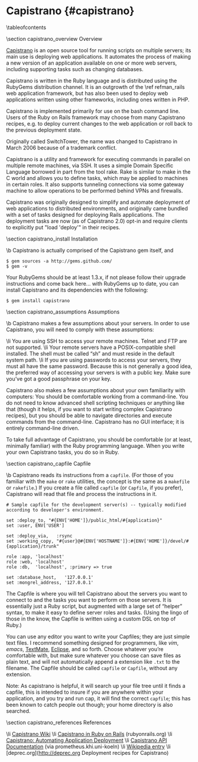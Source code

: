 Capistrano    {#capistrano}
==========

\tableofcontents

\section capistrano_overview Overview

[Capistrano](http://www.capify.org) is an open source tool for running scripts
on multiple servers; its main use is deploying web applications. It automates the
process of making a new version of an application available on one or more web
servers, including supporting tasks such as changing databases.

Capistrano is written in the Ruby language and is distributed using the RubyGems
distribution channel. It is an outgrowth of the \ref refman_rails web application
framework, but has also been used to deploy web applications written using other
frameworks, including ones written in PHP.

Capistrano is implemented primarily for use on the bash command line. Users of the Ruby on Rails framework may choose from many Capistrano recipes, e.g. to deploy current changes to the web application or roll back to the previous deployment state.

Originally called SwitchTower, the name was changed to Capistrano in March 2006 because of a trademark conflict.

Capistrano is a utility and framework for executing commands in parallel on multiple remote machines, via SSH. It uses a simple Domain Specific Language borrowed in part from the tool rake. Rake is similar to make in the C world and allows you to define tasks, which may be applied to machines in certain roles. It also supports tunneling connections via some gateway machine to allow operations to be performed behind VPNs and firewalls.

Capistrano was originally designed to simplify and automate deployment of web applications to distributed environments, and originally came bundled with a set of tasks designed for deploying Rails applications. The deployment tasks are now (as of Capistrano 2.0) opt-in and require clients to explicitly put "load 'deploy'" in their recipes.

\section capistrano_install Installation

\b Capistrano is actually comprised of the Capistrano gem itself, and

~~~~
$ gem sources -a http://gems.github.com/
$ gem -v
~~~~

Your RubyGems should be at least 1.3.x, if not please follow their upgrade
instructions and come back here... with RubyGems up to date, you can install
Capistrano and its dependencies with the following:

~~~~
$ gem install capistrano
~~~~

\section capistrano_assumptions Assumptions

\b Capistrano makes a few assumptions about your servers. In order to use
Capistrano, you will need to comply with these assumptions:

\li You are using SSH to access your remote machines. Telnet and FTP are not supported.
\li Your remote servers have a POSIX-compatible shell installed. The shell must be called “sh” and must reside in the default system path.
\li If you are using passwords to access your servers, they must all have the same password. Because this is not generally a good idea, the preferred way of accessing your servers is with a public key. Make sure you’ve got a good passphrase on your key.

Capistrano also makes a few assumptions about your own familiarity with computers: You should be comfortable working from a command-line. You do not need to know advanced shell scripting techniques or anything like that (though it helps, if you want to start writing complex Capistrano recipes), but you should be able to navigate directories and execute commands from the command-line. Capistrano has no GUI interface; it is entirely command-line driven.

To take full advantage of Capistrano, you should be comfortable (or at least, minimally familiar) with the Ruby programming language. When you write your own Capistrano tasks, you do so in Ruby.

\section capistrano_capfile Capfile

\b Capistrano reads its instructions from a ``capfile``. (For those of you familiar with the ``make`` or ``rake`` utilities, the concept is the same as a ``makefile`` or ``rakefile``.) If you create a file called ``capfile`` (or ``Capfile``, if you prefer), Capistrano will read that file and process the instructions in it.

~~~~
# Sample capfile for the development server(s) -- typically modified according to developer's environment.

set :deploy_to, "#{ENV['HOME']}/public_html/#{application}"
set :user, ENV['USER']

set :deploy_via,   :rsync
set :working_copy, "#{user}@#{ENV['HOSTNAME']}:#{ENV['HOME']}/devel/#{application}/trunk"

role :app, 'localhost'
role :web, 'localhost'
role :db,  'localhost', :primary => true

set :database_host,   '127.0.0.1'
set :mongrel_address, '127.0.0.1'

~~~~

The Capfile is where you will tell Capistrano about the servers you want to connect to and the tasks you want to perform on those servers. It is essentially just a Ruby script, but augmented with a large set of “helper” syntax, to make it easy to define server roles and tasks. (Using the lingo of those in the know, the Capfile is written using a custom DSL on top of Ruby.)

You can use any editor you want to write your Capfiles; they are just simple text files. I recommend something designed for programmers, like _vim_, _emacs_, [TextMate](http://macromates.com), [Eclipse](http://www.eclipse.org), and so forth. Choose whatever you’re comfortable with, but make sure whatever you choose can save files as plain text, and will not automatically append a extension like ``.txt`` to the filename. The Capfile should be called ``capfile`` or ``Capfile``, without any extension.

Note: As capistrano is helpful, it will search up your file tree until it finds a capfile, this is intended to insure if you are anywhere within your application, and you try and run cap, it will find the correct ``capfile``; this has been known to catch people out though; your home directory is also searched.

\section capistrano_references References 

\li [Capistrano Wiki](http://capify.stikipad.com/wiki)
\li [Capistrano in Ruby on Rails](http://wiki.rubyonrails.org/rails/pages/Capistrano) (rubyonrails.org)
\li [Capistrano: Automating Application Deployment](http://manuals.rubyonrails.com/read/book/17)
\li [Capistrano API Documentation](http://prometheus.khi.uni-koeln.de/ruby-doc/capistrano-2.0.0) (via prometheus.khi.uni-koeln)
\li [Wikipedia entry](http://en.wikipedia.org/wiki/Capistrano)
\li [deprec.org](http://deprec.org Deployment recipes for Capistrano)
